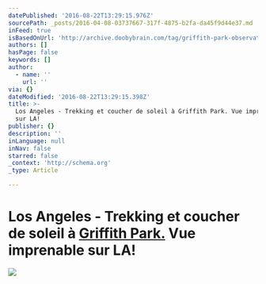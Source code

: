 ```yaml
---
datePublished: '2016-08-22T13:29:15.976Z'
sourcePath: _posts/2016-04-08-03737667-317f-4875-b2fa-da45f9d44e37.md
inFeed: true
isBasedOnUrl: 'http://archive.doobybrain.com/tag/griffith-park-observatory/'
authors: []
hasPage: false
keywords: []
author:
  - name: ''
    url: ''
via: {}
dateModified: '2016-08-22T13:29:15.398Z'
title: >-
  Los Angeles - Trekking et coucher de soleil à Griffith Park. Vue imprenable
  sur LA!
publisher: {}
description: ''
inLanguage: null
inNav: false
starred: false
_context: 'http://schema.org'
_type: Article

---
```

# Los Angeles - Trekking et coucher de soleil à [Griffith Park.][0] Vue imprenable sur LA!
![](https://s3-us-west-2.amazonaws.com/the-grid-img/p/b6e03ec917826b197424e41b312e0ea00c8d150f.jpg)

[0]: http://griffithobservatory.org/ "Griffith Park"
